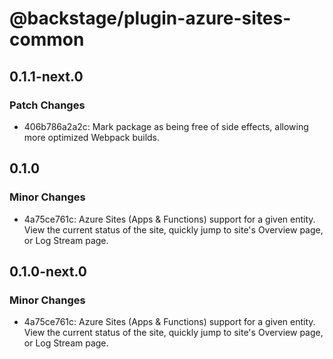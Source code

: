 # @backstage/plugin-azure-sites-common

## 0.1.1-next.0

### Patch Changes

- 406b786a2a2c: Mark package as being free of side effects, allowing more optimized Webpack builds.

## 0.1.0

### Minor Changes

- 4a75ce761c: Azure Sites (Apps & Functions) support for a given entity. View the current status of the site, quickly jump to site's Overview page, or Log Stream page.

## 0.1.0-next.0

### Minor Changes

- 4a75ce761c: Azure Sites (Apps & Functions) support for a given entity. View the current status of the site, quickly jump to site's Overview page, or Log Stream page.

